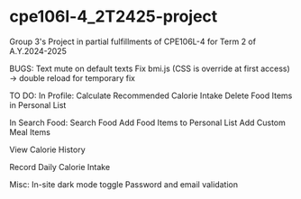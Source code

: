 # cpe106l-4_2T2425-project
Group 3's Project in partial fulfillments of CPE106L-4 for Term 2 of A.Y.2024-2025

BUGS:
  Text mute on default texts
  Fix bmi.js (CSS is override at first access) -> double reload for temporary fix

TO DO:
In Profile:
  Calculate Recommended Calorie Intake
  Delete Food Items in Personal List

In Search Food:
  Search Food
  Add Food Items to Personal List
  Add Custom Meal Items

View Calorie History

Record Daily Calorie Intake

Misc:
  In-site dark mode toggle
  Password and email validation